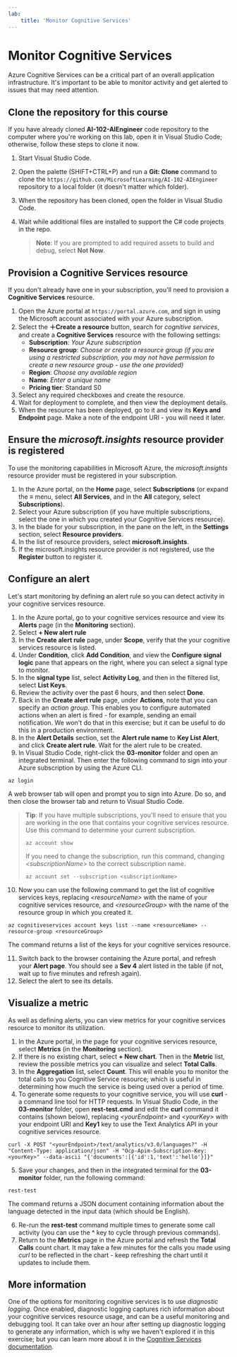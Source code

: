 ```yaml
---
lab:
    title: 'Monitor Cognitive Services'
---
```


# Monitor Cognitive Services

Azure Cognitive Services can be a critical part of an overall application infrastructure. It's important to be able to monitor activity and get alerted to issues that may need attention.

## Clone the repository for this course

If you have already cloned **AI-102-AIEngineer** code repository to the computer where you're working on this lab, open it in Visual Studio Code; otherwise, follow these steps to clone it now.

1. Start Visual Studio Code.
2. Open the palette (SHIFT+CTRL+P) and run a **Git: Clone** command to clone the `https://github.com/MicrosoftLearning/AI-102-AIEngineer` repository to a local folder (it doesn't matter which folder).
3. When the repository has been cloned, open the folder in Visual Studio Code.
4. Wait while additional files are installed to support the C# code projects in the repo.

    > **Note**: If you are prompted to add required assets to build and debug, select **Not Now**.

## Provision a Cognitive Services resource

If you don't already have one in your subscription, you'll need to provision a **Cognitive Services** resource.

1. Open the Azure portal at `https://portal.azure.com`, and sign in using the Microsoft account associated with your Azure subscription.
2. Select the **&#65291;Create a resource** button, search for *cognitive services*, and create a **Cognitive Services** resource with the following settings:
    - **Subscription**: *Your Azure subscription*
    - **Resource group**: *Choose or create a resource group (if you are using a restricted subscription, you may not have permission to create a new resource group - use the one provided)*
    - **Region**: *Choose any available region*
    - **Name**: *Enter a unique name*
    - **Pricing tier**: Standard S0
3. Select any required checkboxes and create the resource.
4. Wait for deployment to complete, and then view the deployment details.
5. When the resource has been deployed, go to it and view its **Keys and Endpoint** page. Make a note of the endpoint URI - you will need it later.

## Ensure the *microsoft.insights* resource provider is registered

To use the monitoring capabilities in Microsoft Azure, the *microsoft.insights* resource provider must be registered in your subscription.

1. In the Azure portal, on the **Home** page, select **Subscriptions** (or expand the **&#8801;** menu, select **All Services**, and in the **All** category, select **Subscriptions**).
2. Select your Azure subscription (if you have multiple subscriptions, select the one in which you created your Cognitive Services resource).
3. In the blade for your subscription, in the pane on the left, in the **Settings** section, select **Resource providers**.
4. In the list of resource providers, select **microsoft.insights**.
5. If the microsoft.insights resource provider is not registered, use the **Register** button to register it.

## Configure an alert

Let's start monitoring by defining an alert rule so you can detect activity in your cognitive services resource.

1. In the Azure portal, go to your cognitive services resource and view its **Alerts** page (in the **Monitoring** section).
2. Select **+ New alert rule**
3. In the **Create alert rule** page, under **Scope**, verify that the your cognitive services resource is listed.
4. Under **Condition**, click **Add Condition**, and view the **Configure signal logic** pane that appears on the right, where you can select a signal type to monitor.
5. In the **signal type** list, select **Activity Log**, and then in the filtered list, select **List Keys**.
6. Review the activity over the past 6 hours, and then select **Done**.
7. Back in the **Create alert rule** page, under **Actions**, note that you can specify an *action group*. This enables you to configure automated actions when an alert is fired - for example, sending an email notification. We won't do that in this exercise; but it can be useful to do this in a production environment.
8. In the **Alert Details** section, set the **Alert rule name** to **Key List Alert**, and click **Create alert rule**. Wait for the alert rule to be created.
9. In Visual Studio Code, right-click the **03-monitor** folder and open an integrated terminal. Then enter the following command to sign into your Azure subscription by using the Azure CLI.

```
az login
```

A web browser tab will open and prompt you to sign into Azure. Do so, and then close the browser tab and return to Visual Studio Code.

> **Tip**: If you have multiple subscriptions, you'll need to ensure that you are working in the one that contains your cognitive services resource.  Use this command to determine your current subscription.
>
> ```
> az account show
> ```
>
> If you need to change the subscription, run this command, changing *&lt;subscriptionName&gt;* to the correct subscription name.
>
> ```
> az account set --subscription <subscriptionName>
> ```

10. Now you can use the following command to get the list of cognitive services keys, replacing *&lt;resourceName&gt;* with the name of your cognitive services resource, and *&lt;resourceGroup&gt;* with the name of the resource group in which you created it.

```
az cognitiveservices account keys list --name <resourceName> --resource-group <resourceGroup>
```

The command returns a list of the keys for your cognitive services resource.

11. Switch back to the browser containing the Azure portal, and refresh your **Alert page**. You should see a **Sev 4** alert listed in the table (if not, wait up to five minutes and refresh again).
12. Select the alert to see its details.

## Visualize a metric

As well as defining alerts, you can view metrics for your cognitive services resource to monitor its utilization.

1. In the Azure portal, in the page for your cognitive services resource, select **Metrics** (in the **Monitoring** section).
2. If there is no existing chart, select **+ New chart**. Then in the **Metric** list, review the possible metrics you can visualize and select **Total Calls**.
3. In the **Aggregation** list, select **Count**.  This will enable you to monitor the total calls to you Cognitive Service resource; which is useful in determining how much the service is being used over a period of time.
4. To generate some requests to your cognitive service, you will use **curl** - a command line tool for HTTP requests. In Visual Studio Code, in the **03-monitor** folder, open **rest-test.cmd** and edit the **curl** command it contains (shown below), replacing *&lt;yourEndpoint&gt;* and *&lt;yourKey&gt;* with your endpoint URI and **Key1** key to use the Text Analytics API in your cognitive services resource.

```
curl -X POST "<yourEndpoint>/text/analytics/v3.0/languages?" -H "Content-Type: application/json" -H "Ocp-Apim-Subscription-Key: <yourKey>" --data-ascii "{'documents':[{'id':1,'text':'hello'}]}"
```

5. Save your changes, and then in the integrated terminal for the **03-monitor** folder, run the following command:

```
rest-test
```

The command returns a JSON document containing information about the language detected in the input data (which should be English).

6. Re-run the **rest-test** command multiple times to generate some call activity (you can use the **^** key to cycle through previous commands).
7. Return to the **Metrics** page in the Azure portal and refresh the **Total Calls** count chart. It may take a few minutes for the calls you made using *curl* to be reflected in the chart - keep refreshing the chart until it updates to include them.

## More information

One of the options for monitoring cognitive services is to use *diagnostic logging*. Once enabled, diagnostic logging captures rich information about your cognitive services resource usage, and can be a useful monitoring and debugging tool. It can take over an hour after setting up diagnostic logging to generate any information, which is why we haven't explored it in this exercise; but you can learn more about it in the [Cognitive Services documentation](https://docs.microsoft.com/azure/cognitive-services/diagnostic-logging).
